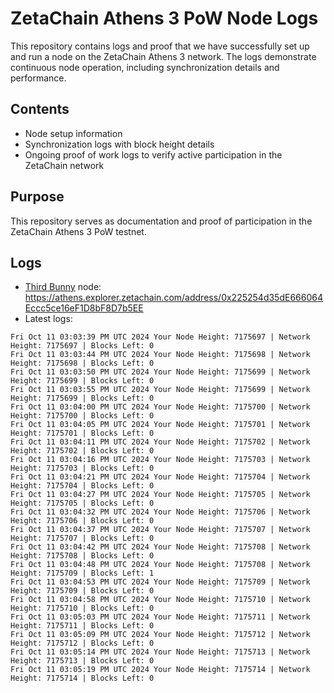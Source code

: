 # ZetaChain Athens 3 PoW Node Logs
This repository contains logs and proof that we have successfully set up and run a node on the ZetaChain Athens 3 network. The logs demonstrate continuous node operation, including synchronization details and performance.

## Contents
- Node setup information
- Synchronization logs with block height details
- Ongoing proof of work logs to verify active participation in the ZetaChain network

## Purpose
This repository serves as documentation and proof of participation in the ZetaChain Athens 3 PoW testnet.

## Logs

- [Third Bunny](https://thirdbunny.xyz/) node: https://athens.explorer.zetachain.com/address/0x225254d35dE666064Eccc5ce16eF1D8bF8D7b5EE
- Latest logs:
```
Fri Oct 11 03:03:39 PM UTC 2024 Your Node Height: 7175697 | Network Height: 7175697 | Blocks Left: 0
Fri Oct 11 03:03:44 PM UTC 2024 Your Node Height: 7175698 | Network Height: 7175698 | Blocks Left: 0
Fri Oct 11 03:03:50 PM UTC 2024 Your Node Height: 7175699 | Network Height: 7175699 | Blocks Left: 0
Fri Oct 11 03:03:55 PM UTC 2024 Your Node Height: 7175699 | Network Height: 7175699 | Blocks Left: 0
Fri Oct 11 03:04:00 PM UTC 2024 Your Node Height: 7175700 | Network Height: 7175700 | Blocks Left: 0
Fri Oct 11 03:04:05 PM UTC 2024 Your Node Height: 7175701 | Network Height: 7175701 | Blocks Left: 0
Fri Oct 11 03:04:11 PM UTC 2024 Your Node Height: 7175702 | Network Height: 7175702 | Blocks Left: 0
Fri Oct 11 03:04:16 PM UTC 2024 Your Node Height: 7175703 | Network Height: 7175703 | Blocks Left: 0
Fri Oct 11 03:04:21 PM UTC 2024 Your Node Height: 7175704 | Network Height: 7175704 | Blocks Left: 0
Fri Oct 11 03:04:27 PM UTC 2024 Your Node Height: 7175705 | Network Height: 7175705 | Blocks Left: 0
Fri Oct 11 03:04:32 PM UTC 2024 Your Node Height: 7175706 | Network Height: 7175706 | Blocks Left: 0
Fri Oct 11 03:04:37 PM UTC 2024 Your Node Height: 7175707 | Network Height: 7175707 | Blocks Left: 0
Fri Oct 11 03:04:42 PM UTC 2024 Your Node Height: 7175708 | Network Height: 7175708 | Blocks Left: 0
Fri Oct 11 03:04:48 PM UTC 2024 Your Node Height: 7175708 | Network Height: 7175709 | Blocks Left: 1
Fri Oct 11 03:04:53 PM UTC 2024 Your Node Height: 7175709 | Network Height: 7175709 | Blocks Left: 0
Fri Oct 11 03:04:58 PM UTC 2024 Your Node Height: 7175710 | Network Height: 7175710 | Blocks Left: 0
Fri Oct 11 03:05:03 PM UTC 2024 Your Node Height: 7175711 | Network Height: 7175711 | Blocks Left: 0
Fri Oct 11 03:05:09 PM UTC 2024 Your Node Height: 7175712 | Network Height: 7175712 | Blocks Left: 0
Fri Oct 11 03:05:14 PM UTC 2024 Your Node Height: 7175713 | Network Height: 7175713 | Blocks Left: 0
Fri Oct 11 03:05:19 PM UTC 2024 Your Node Height: 7175714 | Network Height: 7175714 | Blocks Left: 0
```
